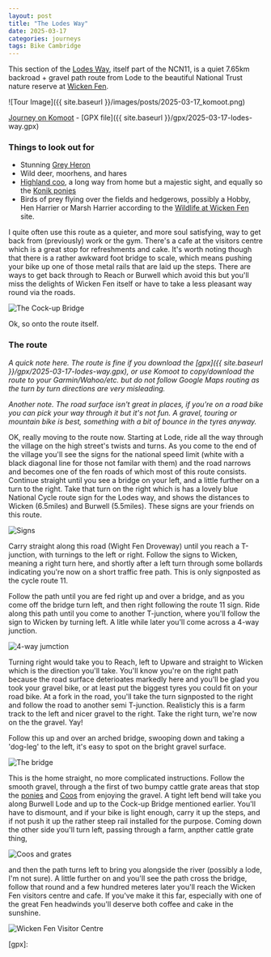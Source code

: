 ```yaml
---
layout: post
title: "The Lodes Way"
date: 2025-03-17
categories: journeys
tags: Bike Cambridge
---
```


This section of the [Lodes Way](https://www.sustrans.org.uk/find-a-route-on-the-national-cycle-network/lodes-way/), itself part of the NCN11, is a quiet 7.65km backroad + gravel path route from Lode to the beautiful National Trust nature reserve at [Wicken Fen][wicken]. 

![Tour Image]({{ site.baseurl }}/images/posts/2025-03-17_komoot.png)

[Journey on Komoot](https://www.komoot.com/tour/2103445329?share_token=ajqbxOl927lHhTWy3TB4pRvQmEXk95aH9XBgzywAQE4yWZLcbJ) - 
[GPX file]({{ site.baseurl }}/gpx/2025-03-17-lodes-way.gpx)

### Things to look out for  

* Stunning [Grey Heron][grey] 
* Wild deer, moorhens, and hares 
* [Highland coo][coos], a long way from home but a majestic sight, and equally so the [Konik ponies][konik]
* Birds of prey flying over the fields and hedgerows, possibly a Hobby, Hen Harrier or Marsh Harrier according to the [Wildlife at Wicken Fen][wild] site.

I quite often use this route as a quieter, and more soul satisfying, way to get back from (previously) work or the gym. There's a cafe at the visitors centre which is a great stop for refreshments and cake. It's worth noting though that there is a rather awkward foot bridge to scale, which means pushing your bike up one of those metal rails that are laid up the steps. There are ways to get back through to Reach or Burwell which avoid this but you'll miss the delights of Wicken Fen itself or have to take a less pleasant way round via the roads.

![The Cock-up Bridge]({{site-url}}/images/cock-up.jpg)

Ok, so onto the route itself. 

### The route 

*A quick note here. The route is fine if you download the [gpx]({{ site.baseurl }}/gpx/2025-03-17-lodes-way.gpx), or use Komoot to copy/download the route to your Garmin/Wahoo/etc. but do not follow Google Maps routing as the turn by turn directions are very misleading.*

*Another note. The road surface isn't great in places, if you're on a road bike you can pick your way through it but it's not fun. A gravel, touring or mountain bike is best, something with a bit of bounce in the tyres anyway.*

OK, really moving to the route now. Starting at Lode, ride all the way through the village on the high street's twists and turns. As you come to the end of the village you'll see the signs for the national speed limit (white with a black diagonal line for those not familar with them) and the road narrows and becomes one of the fen roads of which most of this route consists. Continue straight until you see a bridge on your left, and a little further on a turn to the right. Take that turn on the right which is has a lovely blue National Cycle route sign for the Lodes way, and shows the distances to Wicken (6.5miles) and Burwell (5.5miles). These signs are your friends on this route. 

![Signs]({{site-url}}/images/sign-lodes-way.jpg)

Carry straight along this road (Wight Fen Droveway) until you reach a T-junction, with turnings to the left or right. Follow the signs to Wicken, meaning a right turn here, and shortly after a left turn through some bollards indicating you're now on a short traffic free path. This is only signposted as the cycle route 11. 

Follow the path until you are fed right up and over a bridge, and as you come off the bridge turn left, and then right following the route 11 sign. Ride along this path until you come to another T-junction, where you'll follow the sign to Wicken by turning left. A litle while later you'll come across a 4-way junction. 

![4-way jumction]({{site-url}}/images/2025-03-17-4-way.jpg)

Turning right would take you to Reach, left to Upware and straight to Wicken which is the direction you'll take. You'll know you're on the right path because the road surface deterioates markedly here and you'll be glad you took your gravel bike, or at least put the biggest tyres you could fit on your road bike. At a fork in the road, you'll take the turn signposted to the right and follow the road to another semi T-junction. Realisticly this is a farm track to the left and nicer gravel to the right. Take the right turn, we're now on the the gravel. Yay! 

Follow this up and over an arched bridge, swooping down and taking a 'dog-leg' to the left, it's easy to spot on the bright gravel surface. 

![The bridge]({{site-url}}/images/lode-bridge.jpg)

This is the home straight, no more complicated instructions. Follow the smooth gravel, through a the first of two bumpy cattle grate areas that stop the [ponies][konik] and [Coos][coos] from enjoying the gravel. A tight left bend will take you along Burwell Lode and up to the Cock-up Bridge mentioned earlier. You'll have to dismount, and if your bike is light enough, carry it up the steps, and if not push it up the rather steep rail installed for the purpose. Coming down the other side you'll turn left, passing through a farm, anpther cattle grate thing, 

![Coos and grates]({{site-url}}/images/baby-coo.jpg)

and then the path turns left to bring you alongside the river (possibly a lode, I'm not sure). A little further on and you'll see the path cross the bridge, follow that round and a few hundred meteres later you'll reach the Wicken Fen visitors centre and cafe. If you've make it this far, especially with one of the great Fen headwinds you'll deserve both coffee and cake in the sunshine. 

![Wicken Fen Visitor Centre]({{site-url}}/images/wicken-fen.jpg)



[coos]: https://www.visitinvernesslochness.com/itinerary/where-to-find-highland-cows
[wild]: https://www.nationaltrust.org.uk/visit/cambridgeshire/wicken-fen-national-nature-reserve/things-to-see-and-do-at-wicken-fen
[wicken]: https://www.nationaltrust.org.uk/visit/cambridgeshire/wicken-fen-national-nature-reserve
[grey]: https://www.wildlifebcn.org/wildlife-explorer/birds/herons-egrets-spoonbill-and-crane/grey-heron
[konik]: https://www.bbc.co.uk/news/uk-england-cambridgeshire-61594439
[gpx]: 